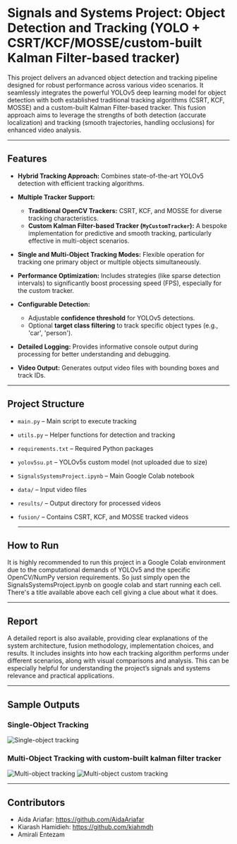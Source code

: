# Signals and Systems Project: Object Detection and Tracking (YOLO + CSRT/KCF/MOSSE/custom-built Kalman Filter-based tracker)

This project delivers an advanced object detection and tracking pipeline designed for robust performance across various video scenarios. It seamlessly integrates the powerful YOLOv5 deep learning model for object detection with both established traditional tracking algorithms (CSRT, KCF, MOSSE) and a custom-built Kalman Filter-based tracker. This fusion approach aims to leverage the strengths of both detection (accurate localization) and tracking (smooth trajectories, handling occlusions) for enhanced video analysis.

---

##  Features

* **Hybrid Tracking Approach:** Combines state-of-the-art YOLOv5 detection with efficient tracking algorithms.

* **Multiple Tracker Support:**
    * **Traditional OpenCV Trackers:** CSRT, KCF, and MOSSE for diverse tracking characteristics.
    * **Custom Kalman Filter-based Tracker (`MyCustomTracker`):** A bespoke implementation for predictive and smooth tracking, particularly effective in multi-object scenarios.

* **Single and Multi-Object Tracking Modes:** Flexible operation for tracking one primary object or multiple objects simultaneously.

* **Performance Optimization:** Includes strategies (like sparse detection intervals) to significantly boost processing speed (FPS), especially for the custom tracker.

* **Configurable Detection:**
    * Adjustable **confidence threshold** for YOLOv5 detections.
    * Optional **target class filtering** to track specific object types (e.g., 'car', 'person').

* **Detailed Logging:** Provides informative console output during processing for better understanding and debugging.

* **Video Output:** Generates output video files with bounding boxes and track IDs.
---

##  Project Structure
- `main.py` – Main script to execute tracking
- `utils.py` – Helper functions for detection and tracking
- `requirements.txt` – Required Python packages
- `yolov5su.pt` – YOLOv5s custom model (not uploaded due to size)
- `SignalsSystemsProject.ipynb` – Main Google Colab notebook
- `data/` – Input video files
- `results/` – Output directory for processed videos
- `fusion/` – Contains CSRT, KCF, and MOSSE tracked videos

   ---

##  How to Run
It is highly recommended to run this project in a Google Colab environment due to the computational demands of YOLOv5 and the specific OpenCV/NumPy version requirements.
So just simply open the SignalsSystemsProject.ipynb on google colab and start running each cell. There's a title available above each cell giving a clue about what it does.

   ---
## Report
A detailed report is also available, providing clear explanations of the system architecture, fusion methodology, implementation choices, and results. It includes insights into how each tracking algorithm performs under different scenarios, along with visual comparisons and analysis.
This can be especially helpful for understanding the project’s signals and systems relevance and practical applications.

   ---
   
## Sample Outputs


###  Single-Object Tracking 
![Single-object tracking](sample%20images/single%20object%20tracking.png)

###  Multi-Object Tracking with custom-built kalman filter tracker
![Multi-object tracking](sample%20images/multi%20object%20tracking.png)
![Multi-object custom tracking](sample%20images/multi%20custom%20tracked%20video%20(8).gif)


  ---
   
## Contributors
* Aida Ariafar: https://github.com/AidaAriafar
* Kiarash Hamidieh: https://github.com/kiahmdh
* Amirali Entezam
  
